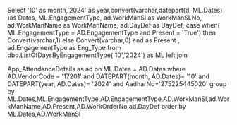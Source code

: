 
   Select '10' as month,'2024' as year,convert(varchar,datepart(d, ML.Dates) )as Dates,
   ML.EngagementType,
   ad.WorkManSl as WorkManSLNo,
   ad.WorkManName as WorkManName, 
   ad.DayDef as DayDef, 
   case when( ML.EngagementType = AD.EngagementType and Present = 'True')
   then Convert(varchar,1) else Convert(varchar,0) end as Present ,
   ad.EngagementType as Eng_Type from dbo.ListOfDaysByEngagementType('10','2024')
   as ML
   left join 
   
   App_AttendanceDetails as ad on ML.Dates = AD.Dates
   where AD.VendorCode = '17201'  and DATEPART(month, AD.Dates)= '10' and DATEPART(year, AD.Dates)= '2024'  and AadharNo='275225445020' 
   group by ML.Dates,ML.EngagementType,AD.EngagementType,AD.WorkManSl,ad.WorkManName,AD.Present,AD.WorkOrderNo,ad.DayDef order by ML.Dates,AD.WorkManSl  
